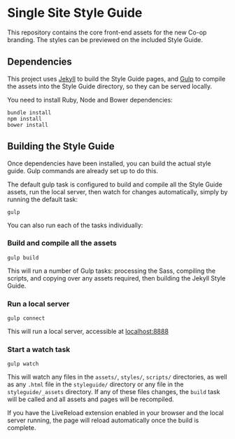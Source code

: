 # Single Site Style Guide

This repository contains the core front-end assets for the new Co-op branding. The styles can be previewed on the included Style Guide.

## Dependencies

This project uses [Jekyll](http://jekyllrb.com/) to build the Style Guide pages, and [Gulp](http://gulpjs.com/) to compile the assets into the Style Guide directory, so they can be served locally.

You need to install Ruby, Node and Bower dependencies:

```
bundle install
npm install
bower install
```

## Building the Style Guide

Once dependencies have been installed, you can build the actual style guide. Gulp commands are already set up to do this.

The default gulp task is configured to build and compile all the Style Guide assets, run the local server, then watch for changes automatically, simply by running the default task:

```
gulp
```

You can also run each of the tasks individually:

### Build and compile all the assets
```
gulp build
```
This will run a number of Gulp tasks: processing the Sass, compiling the scripts, and copying over any assets required, then building the Jekyll Style Guide.


### Run a local server
```
gulp connect
```

This will run a local server, accessible at [localhost:8888](http://localhost:8888)

### Start a watch task
```
gulp watch
```

This will watch any files in the `assets/`, `styles/`, `scripts/` directories, as well as any `.html` file in the `styleguide/` directory or any file in the `styleguide/_assets` directory. If any of these files changes, the `build` task will be called and all assets and pages will be recompiled.

If you have the LiveReload extension enabled in your browser and the local server running, the page will reload automatically once the build is complete.
